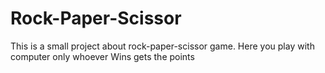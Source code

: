 # Rock-Paper-Scissor
This is a small project about rock-paper-scissor game. Here you play with computer only whoever Wins gets the points
